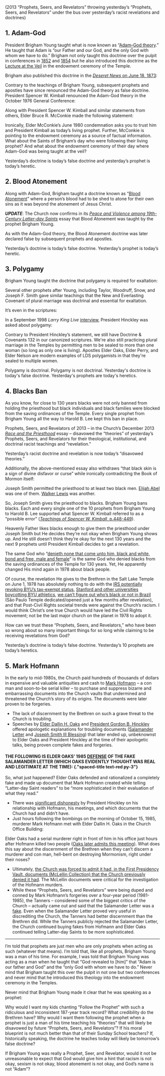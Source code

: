 <RedTitleBar
  title="Prophets"
  subtitle="Concerns & Questions"
/>

<QuoteWithReference
  quote="...The Lord will never permit me or any other man who stands as President of the Church to lead you astray. It is not in the program. It is not in the mind of God. If I were to attempt that, the Lord would remove me out of my place."
  attribution="President Wilford Woodruff"
  source="Wilford Woodruff: History of His Life and Labors, p.572"
  link="https://www.cesletter.org/prophets/1"
/>

<QuoteWithReference
  quote="Keep the eyes of the mission on the leaders of the Church...We will not and...cannot lead [you] astray."
  attribution="Elder M. Russell Ballard"
  source="Stay in the boat and hold on! 2, October 2014 Conference"
  link="https://www.cesletter.org/prophets/2"
/>

<QuoteWithReference
  quote="Today, the Church disavows the theories advanced in the past that black skin is a sign of divine disfavor or curse, or that it reflects unrighteous actions in a premortal life..."
  source="2013 Race and the Priesthood Essay, LDS.org"
  link="https://www.cesletter.org/race"
/>

(2013 “Prophets, Seers, and Revelators” throwing yesterday’s “Prophets, Seers, and Revelators” under the bus over yesterday’s racist revelations and doctrines)

## 1. Adam-God

President Brigham Young taught what is now known as “[Adam–God theory](https://www.cesletter.org/prophets/4).” He taught that Adam is “our Father and our God, and the only God with whom we have to do.” Brigham not only taught this doctrine over the pulpit in conferences in [1852](https://www.cesletter.org/prophets/5) and [1854](https://www.cesletter.org/prophets/5) but he also introduced this doctrine as the [Lecture at the Veil](https://www.cesletter.org/prophets/7) in the endowment ceremony of the Temple.

Brigham also published this doctrine in the [_Deseret News_ on June 18, 1873](https://www.cesletter.org/prophets/8):

<IndentedQuote quote="How much unbelief exists in the minds of the Latter-day Saints in regard to one particular **doctrine which I revealed to them, and which God revealed to me – namely that Adam is our father and God** – I do not know, I do not inquire, I care nothing about it. Our Father Adam helped to make this earth, it was created expressly for him, and after it was made he and his companions came here. He brought one of his wives with him, and she was called Eve, because she was the first woman upon the earth. **Our Father Adam is the man who stands at the gate and holds the keys of everlasting life and salvation to all his children who have or who ever will come upon the earth.** I have been found fault with by the ministers of religion because I have said that they were ignorant. But I could not find any man on the earth who could tell me this, although it is one of the simplest things in the world, until I met and talked with Joseph Smith." />

Contrary to the teachings of Brigham Young, subsequent prophets and apostles have since renounced the Adam-God theory as false doctrine. President Spencer W. Kimball renounced the Adam-God theory in the October 1976 General Conference:

<IndentedQuote
  quote="We warn you against the dissemination of doctrines which are not according to the scriptures and which are alleged to have been taught by some of the General Authorities of past generations. Such, for instance, is the Adam-God theory. We denounce that theory and hope that everyone will be cautioned against this and other kinds of false doctrine."
  source="Our Own Liahona"
  link="https://www.cesletter.org/prophets/9" />

Along with President Spencer W. Kimball and similar statements from others, Elder Bruce
R. McConkie made the following statement:

<IndentedQuote
  quote="The devil keeps this heresy [Adam-God theory] alive as a means of obtaining converts to cultism. It is contrary to the whole plan of salvation set forth in the scriptures, and anyone who has read the Book of Moses, and anyone who has received the temple endowment, has no excuse whatever for being led astray by it. Those who are so ensnared reject the living prophet and close their ears to the apostles of their day."
  source="The Seven Deadly Heresies"
  link="https://www.cesletter.org/prophets/10" />

Ironically, Elder McConkie’s June 1980 condemnation asks you to trust him and President Kimball as today’s living prophet. Further, McConkie is pointing to the endowment ceremony as a source of factual information. What about the Saints of Brigham’s day who were following their living prophet? And what about the endowment ceremony of their day where Adam-God was being taught at the veil?

Yesterday’s doctrine is today’s false doctrine and yesterday’s prophet is today’s heretic.

## 2. Blood Atonement

Along with Adam-God, Brigham taught a doctrine known as “[Blood Atonement](https://www.cesletter.org/prophets/11)” where a person’s blood had to be shed to atone for their own sins as it was beyond the atonement of Jesus Christ.

<IndentedQuote
  quote="There are sins that men commit for which they cannot receive forgiveness in this world, or in that which is to come, and if they had their eyes open to see their true condition, they would be perfectly willing to have their blood spilt upon the ground, that the smoke thereof might ascend to heaven as an offering for their sins; and the smoking incense would atone for their sins, whereas, if such is not the case, they will stick to them and remain upon them in the spirit world.
  I know, when you hear my brethren telling about cutting people off from the earth, that you consider it is strong doctrine; but it is to save them, not to destroy them...
  And furthermore, I know that there are transgressors, who, if they knew themselves, and the only condition upon which they can obtain forgiveness, would beg of their brethren to shed their blood, that the smoke thereof might ascend to God as an offering to appease the wrath that is kindled against them, and that the law might have its course. I will say further;
  I have had men come to me and offer their lives to atone for their sins. It is true that the blood of the Son of God was shed for sins through the fall and those committed by men, yet men can commit sins which it can never remit...There are sins that can be atoned for by an offering upon an altar, as in ancient days; and there are sins that the blood of a lamb, or a calf, or of turtle dove, cannot remit, but they must be atoned for by the blood of the man."
  source="Journal of Discourses 4:53-54"
  link="https://www.cesletter.org/prophets/12"
/>

___UPDATE___: The Church now confirms in its _[Peace and Violence among 19th-Century Latter-day Saints](https://www.cesletter.org/prophets/13)_ essay that Blood Atonement was taught by the prophet Brigham Young.

As with the Adam-God theory, the Blood Atonement doctrine was later declared false by subsequent prophets and apostles.

Yesterday’s doctrine is today’s false doctrine. Yesterday’s prophet is today’s heretic.

## 3. Polygamy

Brigham Young taught the doctrine that polygamy is required for exaltation:

<IndentedQuote
  quote="The only men who become Gods, even the Sons of God, are those who enter into polygamy."
  source="Journal of Discourses 11:269"
  link="https://www.cesletter.org/prophets/14"
/>

Several other prophets after Young, including Taylor, Woodruff, Snow, and Joseph F. Smith gave similar teachings that the New and Everlasting Covenant of plural marriage was doctrinal and essential for exaltation.

It’s even in the scriptures:

<ScriptureQuote
  reference="DOCTRINE & COVENANTS 132:4"
  link="https://www.cesletter.org/prophets/15"
  quote="“For behold, I reveal unto you a new and an everlasting covenant; and if ye abide not that covenant, then are ye damned; for no one can reject this covenant and be permitted to enter into my glory.”" />

In a September 1998 _Larry King Live_ [interview](https://cesletter.org/polygamy/25), President Hinckley was asked about polygamy:

<IndentedQuote
  speaker="Larry King"
  quote="You condemn it [polygamy]?" />

<IndentedQuote
  speaker="Hinckley"
  quote="I condemn it. Yes, as a practice, because I think it is not doctrinal." />

Contrary to President Hinckley’s statement, we still have Doctrine & Covenants 132 in our canonized scriptures. We're also still practicing plural marriage in the Temples by permitting men to be sealed to more than one woman (so long as only one is living). Apostles Elder Oaks, Elder Perry, and Elder Nelson are modern examples of LDS polygamists in that they're sealed to multiple women.

Polygamy is doctrinal. Polygamy is not doctrinal. Yesterday's doctrine is today's false doctrine. Yesterday's prophets are today's heretics.

## 4. Blacks Ban

As you know, for close to 130 years blacks were not only banned from holding the priesthood but black individuals and black families were blocked from the saving ordinances of the Temple. Every single prophet from Brigham Young all the way to Harold B. Lee kept this ban in place.

Prophets, Seers, and Revelators of 2013 – in the Church’s December 2013 _[Race and the Priesthood](https://www.cesletter.org/race)_ essay – disavowed the “theories” of yesterday’s Prophets, Seers, and Revelators for their theological, institutional, and doctrinal racist teachings and “revelation.”

Yesterday’s racist doctrine and revelation is now today’s “disavowed theories.”

Additionally, the above-mentioned essay also withdraws “that black skin is a sign of divine disfavor or curse” while ironically contradicting the Book of Mormon itself:

<ScriptureQuote
  reference="2 NEPHI 5:21"
  quote="“And he had caused the cursing to come upon them, yea, even a sore cursing, because of their iniquity. For behold, they had hardened their hearts against him, that they had become like unto a flint; wherefore, as they were white, and exceedingly fair and delightsome, that they might not be enticing unto my people the Lord God did cause a skin of blackness to come upon them.”" />

Joseph Smith permitted the priesthood to at least two black men. [Elijah Abel](https://www.cesletter.org/prophets/18) was one of them. [Walker Lewis](https://www.cesletter.org/prophets/19) was another.

So, Joseph Smith gives the priesthood to blacks. Brigham Young bans blacks. Each and every single one of the 10 prophets from Brigham Young to Harold B. Lee supported what Spencer W. Kimball referred to as a “possible error” ([_Teachings of Spencer W. Kimball_, p.448-449](https://www.cesletter.org/prophets/20)).

Heavenly Father likes blacks enough to give them the priesthood under Joseph Smith but He decides they’re not okay when Brigham Young shows up. And He still doesn’t think they’re okay for the next 130 years and the next 9 prophets until President Kimball decides to get a revelation.

The same God who “[denieth none that come unto him, black and white, bond and free, male and female](https://www.cesletter.org/prophets/21)” is the same God who denied blacks from the saving ordinances of the Temple for 130 years. Yet, He apparently changed His mind again in 1978 about black people.

Of course, the revelation He gives to the Brethren in the Salt Lake Temple on June 1, 1978 has absolutely nothing to do with the [IRS potentially revoking BYU’s tax-exempt status](https://www.cesletter.org/prophets/22), [Stanford and other universities boycotting BYU athletics](https://www.cesletter.org/prophets/23), [we can’t figure out who’s black or not in Brazil](https://www.cesletter.org/prophets/23) (São Paulo Temple dedicated/opened just a few months after revelation), and that Post-Civil Rights societal trends were against the Church’s racism. I would think Christ’s one true Church would have led the Civil Rights movement; not be the last major church on the planet in 1978 to adopt it.

How can we trust these “Prophets, Seers, and Revelators,” who have been so wrong about so many important things for so long while claiming to be receiving revelations from God?

Yesterday’s doctrine is today’s false doctrine. Yesterday’s 10 prophets are today’s heretics.

## 5. Mark Hofmann

In the early to mid-1980s, the Church paid hundreds of thousands of dollars in expensive and valuable antiquities and cash to [Mark Hofmann](https://www.cesletter.org/prophets/25) – a con man and soon-to-be serial killer – to purchase and suppress bizarre and embarrassing documents into the Church vaults that undermined and threatened the Church’s story of its origins. The documents were later proven to be forgeries.

<ImageWithCaption src="/images/prophets-mark-hoffman.jpg" />

* The lack of discernment by the Brethren on such a grave threat to the Church is troubling.
* Speeches by [Elder Dallin H. Oaks](https://www.cesletter.org/prophets/26) and [President Gordon B. Hinckley](https://www.cesletter.org/prophets/27) offered apologetic explanations for troubling documents ([Salamander Letter](https://www.cesletter.org/prophets/27) and [Joseph Smith III Blessing](https://www.cesletter.org/prophets/29)) that later ended up, unbeknownst to Elder Oaks and President Hinckley at the time of their apologetic talks, being proven complete fakes and forgeries.

#### THE FOLLOWING IS ELDER OAKS’ 1985 [DEFENSE](https://www.cesletter.org/prophets/26) OF THE FAKE SALAMANDER LETTER (WHICH OAKS EVIDENTLY THOUGHT WAS REAL AND LEGITIMATE AT THE TIME): {."spaced-title text-red py-3"}

<IndentedQuote
  quote="Another source of differences in the accounts of different witnesses is the different meanings that different persons attach to words. We have a vivid illustration of this in the recent media excitement about the word salamander in a letter Martin Harris is supposed to have sent to W. W. Phelps over 150 years ago. All of the scores of media stories on that subject apparently assume that the author of that letter used the word salamander in the modern sense of a ‘tailed amphibian.’
  One wonders why so many writers neglected to reveal to their readers that there is another meaning of salamander, which may even have been the primary meaning in this context in the 1820s. That meaning, which is listed second in a current edition of Webster’s New World Dictionary, is ‘a spirit supposed to live in fire’ (2d College ed. 1982, s.v. ‘salamander’). Modern and ancient literature contain many examples of this usage.
  A spirit that is able to live in fire is a good approximation of the description Joseph Smith gave of the angel Moroni: a personage in the midst of a light, whose countenance was ‘truly like lightning’ and whose overall appearance ‘was glorious beyond description’ (Joseph Smith-History 1:32). As Joseph Smith wrote later, ‘The first sight [of this personage] was as though the house was filled with consuming fire’ (History of the Church, 4:536). Since the letter purports only to be Martin Harris’s interpretation of what he had heard about Joseph’s experience, the use of the words white salamander and old spirit seem understandable.
  In view of all this, and as a matter of intellectual evaluation, why all the excitement in the media, and why the apparent hand-wringing among those who profess friendship with or membership in the Church? The media should make more complete disclosures, but Latter-day Saint readers should also be more sophisticated in their evaluation of what they read."
/>

So, what just happened? Elder Oaks defended and rationalized a completely fake and made up document that Mark Hofmann created while telling “Latter-day Saint readers” to be “more sophisticated in their evaluation of what they read.”

* There was [significant dishonesty](https://www.cesletter.org/prophets/31) by President Hinckley on his relationship with Hofmann, his meetings, and which documents that the Church had and didn’t have.
* Just hours following the bombings on the morning of October 15, 1985, murderer Mark Hofmann met with Elder Dallin H. Oaks in the Church Office Building:

<IndentedQuote
  quote="He’s just killed two people. And what does he do? He goes down to the church office building and meets with Dallin Oaks. I can’t even imagine the rush, given Hofmann’s frame of reference, that this would have given him. To be there standing in front of one of God’s appointed apostles, after murdering two people, and this person doesn’t hear any words from God, doesn’t intuit a thing. For Hofmann that must have been an absolute rush. He had pulled off the ultimate spoof against God."
  source="The Poet and the Murderer: A True Story of Literary Crime and the Art of Forgery, p.232"
/>

Elder Oaks had a serial murderer right in front of him in his office just hours after Hofmann killed two people ([Oaks later admits this meeting](https://www.cesletter.org/prophets/32)). What does this say about the discernment of the Brethren when they can’t discern a murderer and con man, hell-bent on destroying Mormonism, right under their noses?

* Ultimately, [the Church was forced to admit it had, in the First Presidency Vault, documents (McLellin Collection) that the Church previously denied it had](https://www.cesletter.org/prophets/33). The McLellin documents were critical for the investigation of the Hofmann murders.
* While these “Prophets, Seers, and Revelators” were being duped and conned by Mark Hofmann’s forgeries over a four-year period (1981-1985), the Tanners – considered some of the biggest critics of the Church – actually came out and said that the Salamander Letter was a [fake](https://www.cesletter.org/prophets/34). Even when the Salamander Letter proved very useful in discrediting the Church, the Tanners had better discernment than the Brethren did. While the Tanners publicly rejected the Salamander Letter, the Church continued buying fakes from Hofmann and Elder Oaks continued telling Latter-day Saints to be more sophisticated.

<hr class="divider" />

I’m told that prophets are just men who are only prophets when acting as such (whatever that means). I’m told that, like all prophets, Brigham Young was a man of his time. For example, I was told that Brigham Young was acting as a man when he taught that “God revealed to [him]” that “Adam is our father and God” and the “only God with whom we have to do.” Never mind that Brigham taught this over the pulpit in not one but two conferences and never mind that he introduced this theology into the endowment ceremony in the Temples.

Never mind that Brigham Young made it clear that he was speaking as a prophet:

<IndentedQuote
  quote="I have never yet preached a sermon and sent it out to the children of men, that they may not call scripture."
  source="Journal of Discourses 13:95"
  link="https://www.cesletter.org/prophets/35"
/>

Why would I want my kids chanting “Follow the Prophet” with such a ridiculous and inconsistent 187-year track record? What credibility do the Brethren have? Why would I want them following the prophet when a prophet is just a man of his time teaching his “theories” that will likely be disavowed by future “Prophets, Seers, and Revelators”? If his moral blueprint is not much better than that of their Sunday School teachers? If, historically speaking, the doctrine he teaches today will likely be tomorrow’s false doctrine?

If Brigham Young was really a Prophet, Seer, and Revelator, would it not be unreasonable to expect that God would give him a hint that racism is not okay, sexism is not okay, blood atonement is not okay, and God’s name is not “Adam”?